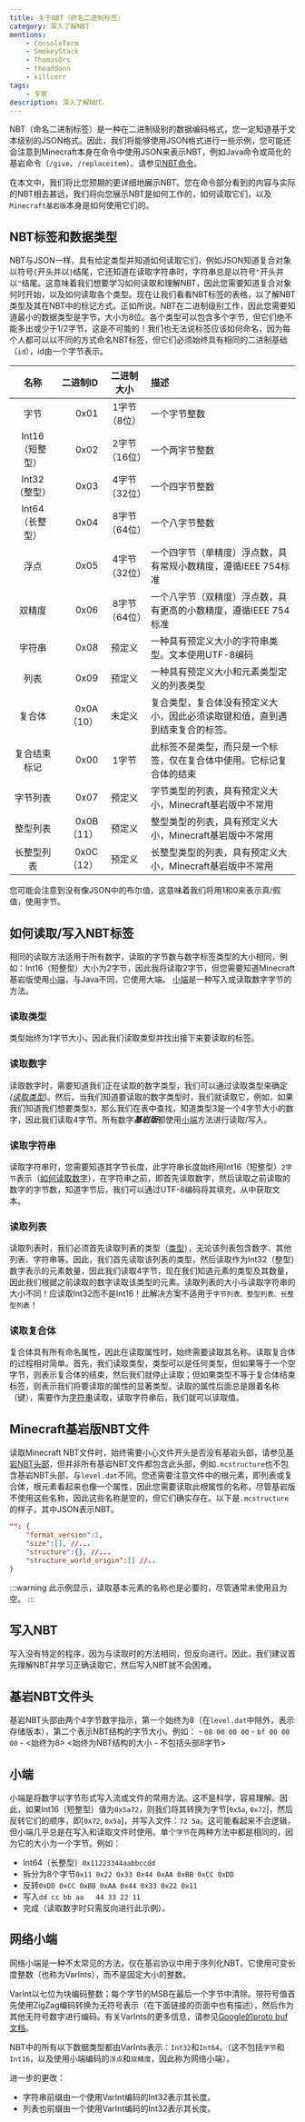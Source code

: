 ```yaml
---
title: 关于NBT（命名二进制标签）
category: 深入了解NBT
mentions:
    - ConsoleTerm
    - SmokeyStack
    - ThomasOrs
    - theaddonn
    - killcerr
tags:
    - 专家
description: 深入了解NBT。
---
```


NBT（命名二进制标签）是一种在二进制级别的数据编码格式，您一定知道基于文本级别的JSON格式。因此，我们将能够使用JSON格式进行一些示例，您可能还会注意到Minecraft本身在命令中使用JSON来表示NBT，例如Java命令或简化的基岩命令（`/give`、`/replaceitem`）。请参见[NBT命令](../commands/nbt-commands.md)。

在本文中，我们将比您预期的更详细地展示NBT。您在命令部分看到的内容与实际的NBT相去甚远，我们将向您展示NBT是如何工作的，如何读取它们，以及`Minecraft基岩版`本身是如何使用它们的。

## NBT标签和数据类型
NBT与JSON一样，具有给定类型并知道如何读取它们，例如JSON知道复合对象以符号`{`开头并以`}`结尾，它还知道在读取字符串时，字符串总是以符号`"`开头并以`"`结尾。这意味着我们想要学习如何读取和理解NBT，因此您需要知道复合对象何时开始，以及如何读取各个类型。现在让我们看看NBT标签的表格，以了解NBT类型及其在NBT中的标记方式。正如所说，NBT在二进制级别工作，因此您需要知道最小的数据类型是字节，大小为8位。各个类型可以包含多个字节，但它们绝不能多出或少于1/2字节，这是不可能的！我们也无法说标签应该如何命名，因为每个人都可以以不同的方式命名NBT标签，但它们必须始终具有相同的二进制基础（`id`），id由一个字节表示。

|      名称       | 二进制ID |   二进制大小    | 描述                                                                                                                                                     |
|:---------------:|----------:|:-----------------:|:----------------------------------------------------------------------------------------------------------------------------------------------------------------|
|      字节       |      0x01 |  1字节（8位）    | 一个字节整数                                                                                                                                                |
|  Int16（短整型） |      0x02 | 2字节（16位）    | 一个两字节整数                                                                                                                                              |
| Int32（整型）   |      0x03 | 4字节（32位）    | 一个四字节整数                                                                                                                                             |
|  Int64（长整型） |      0x04 | 8字节（64位）    | 一个八字节整数                                                                                                                                           |
|      浮点      |      0x05 | 4字节（32位）    | 一个四字节（单精度）浮点数，具有常规小数精度，遵循IEEE 754标准                                                                                          |
|     双精度      |      0x06 | 8字节（64位）    | 一个八字节（双精度）浮点数，具有更高的小数精度，遵循IEEE 754标准                                                                                       |
|     字符串      |      0x08 |    预定义        | 一种具有预定义大小的字符串类型。文本使用UTF-8编码                                                                                                      |
|      列表       |      0x09 |    预定义        | 一种具有预定义大小和元素类型定义的列表类型                                                                                                            |
|    复合体      | 0x0A（10） |     未定义       | 复合类型，复合体没有预定义大小，因此必须读取键和值，直到遇到结束复合的标签。                                                                            |
|  复合结束标记  |      0x00 |      1字节       | 此标签不是类型，而只是一个标签，仅在复合体中使用。它标记复合体的结束                                                                                  |
|    字节列表     |      0x07 |    预定义        | 字节类型的列表，具有预定义大小，Minecraft基岩版中不常用                                                                                                   |
|    整型列表     | 0x0B（11） |    预定义        | 整型类型的列表，具有预定义大小，Minecraft基岩版中不常用                                                                                                   |
|    长整型列表   | 0x0C（12） |    预定义        | 长整型类型的列表，具有预定义大小，Minecraft基岩版中不常用                                                                                                   |

您可能会注意到没有像JSON中的布尔值，这意味着我们将用1和0来表示真/假值，使用字节。

## 如何读取/写入NBT标签
相同的读取方法适用于所有数字，读取的字节数与数字标签类型的大小相同，例如：Int16（短整型）大小为2字节，因此我将读取2字节，但您需要知道Minecraft基岩版使用[小端](#little-endian)，与Java不同，它使用大端。 [小端](#little-endian)是一种写入或读取数字字节的方法。

### 读取类型
类型始终为1字节大小，因此我们读取类型并找出接下来要读取的标签。

### 读取数字
读取数字时，需要知道我们正在读取的数字类型，我们可以通过读取类型来确定 *([读取类型](#reading-types))*。然后，当我们知道要读取的数字类型时，我们就读取它，例如，如果我们知道我们想要类型`3`，那么我们在表中查找，知道类型3是一个4字节大小的数字，因此我们读取4字节。所有数字***基岩版***都使用[小端](#little-endian)方法进行读取/写入。

### 读取字符串
读取字符串时，您需要知道其字节长度，此字符串长度始终用Int16（短整型）`2字节`表示（[如何读取数字](#reading-numbers)），在字符串之前，即首先读取数字，然后读取之前读取的数字的字节数，知道字节后，我们可以通过UTF-8编码将其填充，从中获取文本。

### 读取列表
读取列表时，我们必须首先读取列表的类型（[类型](#reading-types)），无论该列表包含数字、其他列表、字符串等。因此，我们首先读取该列表的类型，然后读取作为Int32（整型）数字表示的元素数量，因此我们读取4字节，现在我们知道元素的类型及其数量，因此我们根据之前读取的数字读取该类型的元素。读取列表的大小与读取字符串的大小不同！应读取Int32而不是Int16！此解决方案不适用于`字节列表、整型列表、长整型列表`！

### 读取复合体
复合体具有所有命名属性，因此在读取属性时，始终需要读取其名称。读取复合体的过程相对简单。首先，我们读取类型，类型可以是任何类型，但如果等于一个空字节，则表示复合体的结束，然后我们就停止读取；但如果类型不等于复合体结束标签，则表示我们将要读取的属性的显著类型。读取的属性后面总是跟着名称（键），需要作为[字符串](#reading-strings)读取，读取字符串后，我们就可以读取值。

## Minecraft基岩版NBT文件
读取Minecraft NBT文件时，始终需要小心文件开头是否没有基岩头部，请参见[基岩NBT头部](#bedrock-nbt-file-header)，但并非所有基岩NBT文件都包含此头部，例如`.mcstructure`也不包含基岩NBT头部，与`level.dat`不同。您还需要注意文件中的根元素，即列表或复合体，根元素看起来也像一个属性，因此您需要读取此根属性的名称，尽管基岩版不使用这些名称，因此这些名称是空的，但它们确实存在。以下是`.mcstructure`的样子，其中JSON表示NBT。
```json
"": {
    "format_version":1,
    "size":[], //...
    "structure":{}, //...
    "structure_world_origin":[] //..
}
```
:::warning
此示例显示，读取基本元素的名称也是必要的，尽管通常未使用且为空。
:::

## 写入NBT
写入没有特定的程序，因为与读取时的方法相同，但反向进行。因此，我们建议首先理解NBT并学习正确读取它，然后写入NBT就不会困难。

## 基岩NBT文件头
基岩NBT头部由两个4字节数字指示，第一个始终为8（在`level.dat`中除外，表示存储版本），第二个表示NBT结构的字节大小。例如：
    - `08 00 00 00` - `bf 00 00 00`
    - <始终为8> <始终为NBT结构的大小 - 不包括头部8字节>

## 小端
小端是将数字以字节形式写入流或文件的常用方法。这不是科学，容易理解。因此，如果Int16（短整型）值为`0x5a72`，则我们将其转换为字节[`0x5a`, `0x72`]，然后反转它们的顺序，即[`0x72`, `0x5a`]，并写入文件：`72 5a`。这可能看起来不合逻辑，但小端几乎总是在写入和读取文件时使用。单个`字节`在两种方法中都是相同的，因为它的大小为一个字节。例如：
- Int64（长整型）`0x11223344aabbccdd`
- 拆分为8个字节`0x11 0x22 0x33 0x44 0xAA 0xBB 0xCC 0xDD`
- 反转`0xDD 0xCC 0xBB 0xAA 0x44 0x33 0x22 0x11`
- 写入`dd cc bb aa   44 33 22 11`
- 完成（读取数字时只需反向进行此示例）。

## 网络小端
网络小端是一种不太常见的方法，仅在基岩协议中用于序列化NBT。它使用可变长度整数（也称为VarInts），而不是固定大小的整数。

VarInt以七位为块编码整数；每个字节的MSB在最后一个字节中清除。带符号值首先使用ZigZag编码转换为无符号表示（在下面链接的页面中也有描述），然后作为其他无符号数字进行编码。有关VarInts的更多信息，请参见[Google的proto buf文档](https://protobuf.dev/programming-guides/encoding/)。

NBT中的所有以下数据类型都由VarInts表示：`Int32`和`Int64`。（这不包括`字节`和`Int16`，以及使用小端编码的`浮点`和`双精度`，因此称为网络小端）。

进一步的更改：

- 字符串前缀由一个使用VarInt编码的Int32表示其长度。
- 列表也前缀由一个使用VarInt编码的Int32表示其长度。
